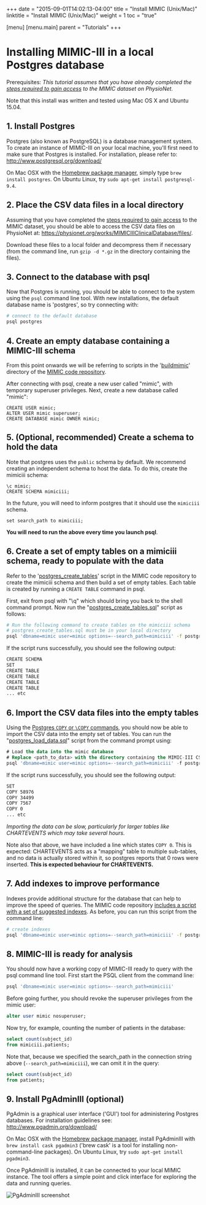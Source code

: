+++
date = "2015-09-01T14:02:13-04:00"
title = "Install MIMIC (Unix/Mac)"
linktitle = "Install MIMIC (Unix/Mac)"
weight = 1
toc = "true"

[menu]
  [menu.main]
    parent = "Tutorials"
+++

# Installing MIMIC-III in a local Postgres database

Prerequisites: *This tutorial assumes that you have already completed the [steps required to gain access](/gettingstarted/access) to the MIMIC dataset on PhysioNet.*

Note that this install was written and tested using Mac OS X and Ubuntu 15.04.

## 1. Install Postgres

Postgres (also known as PostgreSQL) is a database management system. To create an instance of MIMIC-III on your local machine, you'll first need to make sure that Postgres is installed. For installation, please refer to: http://www.postgresql.org/download/

On Mac OSX with the [Homebrew package manager](http://brew.sh/), simply type ```brew install postgres```. On Ubuntu Linux, try ```sudo apt-get install postgresql-9.4```.

## 2. Place the CSV data files in a local directory

Assuming that you have completed the [steps required to gain access](/gettingstarted/access) to the MIMIC dataset, you should be able to access the CSV data files on PhysioNet at: https://physionet.org/works/MIMICIIIClinicalDatabase/files/.

Download these files to a local folder and decompress them if necessary (from the command line, run ```gzip -d *.gz``` in the directory containing the files).

## 3. Connect to the database with psql

Now that Postgres is running, you should be able to connect to the system using the ```psql``` command line tool. With new installations, the default database name is 'postgres', so try connecting with:

``` bash
# connect to the default database
psql postgres
```

## 4. Create an empty database containing a MIMIC-III schema

From this point onwards we will be referring to scripts in the '[buildmimic](https://github.com/MIT-LCP/mimic-code/tree/master/buildmimic)' directory of the [MIMIC code repository](https://github.com/MIT-LCP/mimic-code/).

After connecting with psql, create a new user called "mimic", with temporary superuser privileges. Next, create a new database called "mimic":

``` psql
CREATE USER mimic;
ALTER USER mimic superuser;
CREATE DATABASE mimic OWNER mimic;
```

## 5. (Optional, recommended) Create a schema to hold the data

Note that postgres uses the `public` schema by default. We recommend creating an independent schema to host the data. To do this, create the mimiciii schema:

```
\c mimic;
CREATE SCHEMA mimiciii;
```

In the future, you will need to inform postgres that it should use the `mimiciii` schema.

```
set search_path to mimiciii;
```

 **You will need to run the above every time you launch psql**.

## 6. Create a set of empty tables on a mimiciii schema, ready to populate with the data

Refer to the '[postgres_create_tables](https://github.com/MIT-LCP/mimic-code/tree/master/buildmimic/postgres)' script in the MIMIC code repository to create the mimiciii schema and then build a set of empty tables. Each table is created by running a ```CREATE TABLE``` command in psql.

First, exit from psql with "\q" which should bring you back to the shell command prompt. Now run the "[postgres\_create\_tables.sql](https://github.com/MIT-LCP/mimic-code/blob/master/buildmimic/postgres/postgres_create_tables.sql)" script as follows:

``` bash
# Run the following command to create tables on the mimiciii schema
# postgres_create_tables.sql must be in your local directory
psql 'dbname=mimic user=mimic options=--search_path=mimiciii' -f postgres_create_tables.sql
```

If the script runs successfully, you should see the following output:

``` bash
CREATE SCHEMA
SET
CREATE TABLE
CREATE TABLE
CREATE TABLE
CREATE TABLE
... etc
```

## 6. Import the CSV data files into the empty tables

Using the [Postgres ```COPY``` or ```\COPY``` commands](https://wiki.postgresql.org/wiki/COPY), you should now be able to import the CSV data into the empty set of tables. You can run the "[postgres\_load\_data.sql](https://github.com/MIT-LCP/mimic-code/blob/master/buildmimic/postgres/postgres_load_data.sql)" script from the command prompt using:

``` sql
# Load the data into the mimic database
# Replace <path_to_data> with the directory containing the MIMIC-III CSV files
psql 'dbname=mimic user=mimic options=--search_path=mimiciii' -f postgres_load_data.sql -v mimic_data_dir='<path_to_data>'
```

If the script runs successfully, you should see the following output:

``` bash
SET
COPY 58976
COPY 34499
COPY 7567
COPY 0
... etc
```

*Importing the data can be slow, particularly for larger tables like CHARTEVENTS which may take several hours.*

Note also that above, we have included a line which states `COPY 0`. This is expected: CHARTEVENTS acts as a "mapping" table to multiple sub-tables, and no data is actually stored within it, so postgres reports that 0 rows were inserted. **This is expected behaviour for CHARTEVENTS.**

## 7. Add indexes to improve performance

Indexes provide additional structure for the database that can help to improve the speed of queries. The MIMIC code repository [includes a script with a set of suggested indexes](https://github.com/MIT-LCP/mimic-code/blob/master/buildmimic/postgres/postgres_add_indexes.sql). As before, you can run this script from the command line:

``` bash
# create indexes
psql 'dbname=mimic user=mimic options=--search_path=mimiciii' -f postgres_add_indexes.sql
```

## 8. MIMIC-III is ready for analysis

You should now have a working copy of MIMIC-III ready to query with the psql command line tool. First start the PSQL client from the command line:

``` bash
psql 'dbname=mimic user=mimic options=--search_path=mimiciii'
```

Before going further, you should revoke the superuser privileges from the mimic user:

``` sql
alter user mimic nosuperuser;
```

Now try, for example, counting the number of patients in the database:

``` sql
select count(subject_id)
from mimiciii.patients;
```

Note that, because we specified the search_path in the connection string above (`--search_path=mimiciii`), we can omit it in the query:


``` sql
select count(subject_id)
from patients;
```

## 9. Install PgAdminIII (optional)

PgAdmin is a graphical user interface ('GUI') tool for administering Postgres databases. For installation guidelines see: http://www.pgadmin.org/download/

On Mac OSX with the [Homebrew package manager](http://brew.sh/), install PgAdminIII with ```brew install cask pgadmin3``` ('brew cask' is a tool for installing non-command-line packages). On Ubuntu Linux, try ```sudo apt-get install pgadmin3```.

Once PgAdminIII is installed, it can be connected to your local MIMIC instance. The tool offers a simple point and click interface for exploring the data and running queries.

![PgAdminIII screenshot](/img/tutorial_pgadminIII.png)
